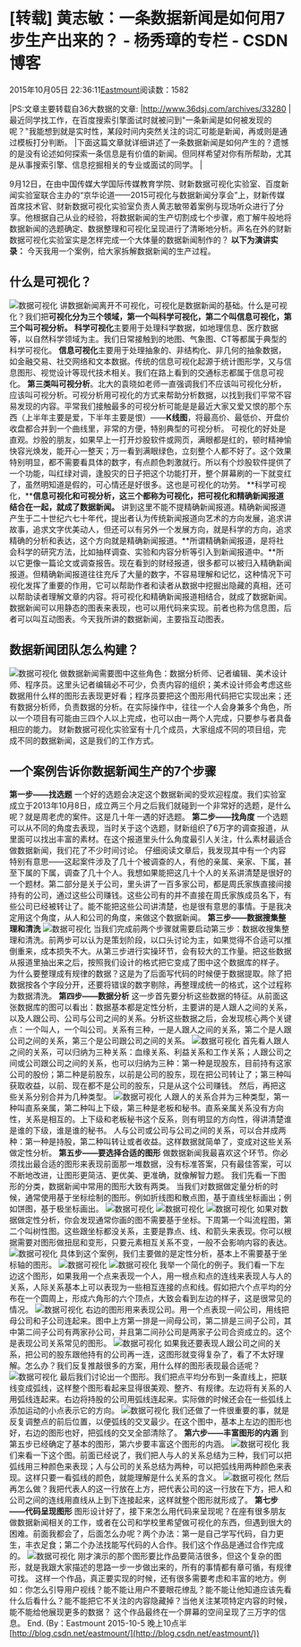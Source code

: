 
# [转载] 黄志敏：一条数据新闻是如何用7步生产出来的？ - 杨秀璋的专栏 - CSDN博客

2015年10月05日 22:36:11[Eastmount](https://me.csdn.net/Eastmount)阅读数：1582


|PS:文章主要转载自36大数据的文章:
|http://www.36dsj.com/archives/33280
|最近同学找工作，在百度搜索引擎面试时就被问到"一条新闻是如何被发现的呢？"我能想到就是实时性，某段时间内突然关注的词汇可能是新闻，再或则是通过模板打分判断。
|下面这篇文章就详细讲述了一条数据新闻是如何产生的？遗憾的是没有论述如何探索一条信息是有价值的新闻。但同样希望对你有所帮助，尤其是从事搜索引擎、信息挖掘相关的专业或面试的同学。
|

9月12日，在由中国传媒大学国际传媒教育学院、财新数据可视化实验室、百度新闻实验室联合主办的“京华论道——2015可视化与数据新闻分享会”上，财新传媒首席技术官、财新数据可视化实验室负责人黄志敏带着案例与现场听众进行了分享。他根据自己从业的经验，将数据新闻的生产切割成七个步骤，庖丁解牛般地将数据新闻的选题确定、数据整理和可视化呈现进行了清晰地分析。声名在外的财新数据可视化实验室实是怎样完成一个大体量的数据新闻制作的？
**以下为演讲实录：**
今天我用一个案例，给大家拆解数据新闻的生产过程。
## 什么是可视化？
![数据可视化](http://www.36dsj.com/wp-content/uploads/2015/09/462.jpg)
讲数据新闻离开不可视化，可视化是数据新闻的基础。什么是可视化？我们把**可视化分为三个领域，第一个叫科学可视化，第二个叫信息可视化，第三个叫可视分析。**
**科学可视化**主要用于处理科学数据，如地理信息、医疗数据等，以自然科学领域为主。我们日常接触到的地图、气象图、CT等都属于典型的科学可视化。
**信息可视化**主要用于处理抽象的、非结构化、非几何的抽象数据，如金融交易、社交网络和文本数据。传统的信息可视化起源于统计图形学，又与信息图形、视觉设计等现代技术相关。我们在路上看到的交通标志都属于信息可视化。
**第三类叫可视分析**。北大的袁晓如老师一直强调我们不应该叫可视化分析，应该叫可视分析。可视分析用可视化的方式来帮助分析数据，以找到我们平常不容易发现的内容。平常我们接触最多的可视分析可能是是最近大家又爱又恨的那个东西（上半年主要是爱，下半年主要是恨）——**K线图**，将最高价、最低价、开盘价收盘都合并到一个曲线里，非常的方便，特别典型的可视分析。
可视化的好处是直观。炒股的朋友，如果早上一打开炒股软件或网页，满眼都是红的，顿时精神愉快容光焕发，能开心一整天；万一看到满眼绿色，立刻整个人都不好了。这个效果特别明显，都不需要看具体的数字，有点颜色刺激就行。所以有个炒股软件提供了一个功能，叫红绿对调，逢股灾的日子把这个功能打开，整个屏幕刷的一下就变红了，虽然明知道是假的，可心情还是好很多。这也是可视化的功劳。
**科学可视化，****信息可视化和可视分析，这三个都称为可视化，把可视化和精确新闻报道结合在一起，就成了数据新闻。**
讲到这里不能不提精确新闻报道。精确新闻报道产生于二十世纪六七十年代，提出者认为传统新闻报道向艺术的方向发展，追求讲故事，追求文字优美动人，但还可以有另外一个发展方向，就是科学的方向，追求精确的分析和表达，这个方向就是精确新闻报道。**所谓精确新闻报道，是将社会科学的研究方法，比如抽样调查、实验和内容分析等引入到新闻报道中。**所以它更像一篇论文或调查报告。现在看到的财经报道，很多都可以被归入精确新闻报道。但精确新闻报道往往充斥了大量的数字，不容易理解和记忆，这种情况下可视化发挥了重要的作用，它可以帮助作者和读者从数据中挖掘出隐藏的真相，还可以帮助读者理解文章的内容。将可视化和精确新闻报道相结合，就成了数据新闻。
数据新闻可以用静态的图表来表现，也可以用代码来实现。前者也称为信息图，后者可以叫互动图表。今天我所讲的数据新闻，主要指互动图表。
## 数据新闻团队怎么构建？
![数据可视化](http://www.36dsj.com/wp-content/uploads/2015/09/472.jpg)
做数据新闻需要图中这些角色：数据分析师、记者编辑、美术设计师、程序员。这里头记者编辑必不可少，负责内容的组织；美术设计师会考虑这些数据用什么样的图形去表现更好看；程序员要把这个图形用代码把它实现出来；还有数据分析师，负责数据的分析。在实际操作中，往往一个人会身兼多个角色，所以一个项目有可能由三四个人以上完成，也可以由一两个人完成，只要参与者具备相应的能力。
财新数据可视化实验室有十几个成员，大家组成不同的项目组，完成不同的数据新闻，这是我们的工作方式。
## 一个案例告诉你数据新闻生产的7个步骤
**第一步——找选题**
一个好的选题会决定这个数据新闻的受欢迎程度。我们实验室成立于2013年10月8日，成立两三个月之后我们就碰到一个非常好的选题，是什么呢？就是周老虎的案件。这是几十年一遇的好选题。
**第二步——找角度**
一个选题可以从不同的角度去表现，当时关于这个选题，财新组织了6万字的调查报道，从里面可以找出丰富的素材。在这个报道里头什么角度最引人关注，什么素材最适合做数据新闻，我们花了不少时间讨论。
仔细阅读文章后，我发现其中有一个内容特别有意思——这起案件涉及了几十个被调查的人，有他的亲属、亲家、下属，甚至下属的下属，调查了几十个人。我想如果能把这几十个人的关系讲清楚是很好的一个题材。第二部分是关于公司，里头讲了一百多家公司，都是周氏家族直接间接持有的公司，通过这些公司赚钱。这些公司有的并不直接在周氏家族成员名下，有些公司已经被转让了。能不能把这些公司讲清楚，也是很有意思的事情。于是我决定用这个角度，从人和公司的角度，来做这个数据新闻。
**第三步——数据搜集整理和清洗**
![数据可视化](http://www.36dsj.com/wp-content/uploads/2015/09/481-600x231.jpg)
当我们完成前两个步骤就需要启动第三步：数据收搜集整理和清洗。前两步可以认为是策划阶段，以口头讨论为主，如果觉得不合适可以推倒重来，成本损失不大。从第三步进行实操环节，会有较大的工作量。把这些数据从报道里抽出来之后，按照我们设计的格式把它变成了图中这个数据库的样子。
为什么要整理成有规律的数据？这是为了后面写代码的时候便于数据提取。除了把数据按各个字段分开，还要将错误的数字剔除，再整理成统一的格式，这个过程称为数据清洗。
**第四步——数据分析**
这一步首先要分析这些数据的特征。从前面这张数据库的图可以看出：数据基本都是定性分析，主要讲的是人跟人之间的关系，以及人跟公司、公司与公司之间的关系。分析这些数据之后，会发现核心两个关键点：一个叫人，一个叫公司。关系有三种，一是人跟人之间的关系，第二个是人跟公司之间的关系，第三个是公司跟公司之间的关系。
![数据可视化](http://www.36dsj.com/wp-content/uploads/2015/09/492.jpg)
首先看人跟人之间的关系，可以归纳为三种关系：血缘关系、利益关系和工作关系；人跟公司之间或公司跟公司之间的关系，也可以归纳为三种：第一种是现股东，目前持有这家公司的股份；第二种是前股东，以前是公司的股东，现在把公司转让了；第三种叫获取收益，以前、现在都不是公司的股东，只是从这个公司赚钱。
然后，再把这些关系分别合并为几种类型。
![数据可视化](http://www.36dsj.com/wp-content/uploads/2015/09/501.jpg)
人跟人的关系合并为三种类型，第一种叫直系亲属，第二种叫上下级，第三种是老板和秘书。直系亲属关系没有方向性，关系是相互的。上下级和老板秘书这个反系，则有明显的方向性，得讲清楚谁是谁的下级，谁是谁的秘书。
人与公司或公司与公司之间的关系，可以合并成两种：第一种是持股，第二种叫转让或者收益。这样数据就简单了，变成对这些关系做定性分析。
**第五步——要选择合适的图形**
做数据新闻我最喜欢这个环节。你必须找出最合适的图形来表现前面那一堆数据，没有标准答案，只有最佳答案，可以不断地改进，让图形更简洁、更优美、更准确，就像解智力题。
我们先看一下图形的分类，数据新闻中常用的图形大致有两类。
当我们对数据做定量分析的时候，通常使用基于坐标绘制的图形。例如折线图和散点图，基于直线坐标画出；例如饼图，基于极坐标画出。
![数据可视化](http://www.36dsj.com/wp-content/uploads/2015/09/5110.jpg)
![数据可视化](http://www.36dsj.com/wp-content/uploads/2015/09/523.jpg)
![数据可视化](http://www.36dsj.com/wp-content/uploads/2015/09/531.jpg)
如果对数据做定性分析，你会发现通常你画的图不需要基于坐标。下周第一个叫流程图，第二个叫树性图。这些跟坐标都没关系，主要是靠点、线、和箭头来表现。你可以根据需要对图形做扭屈和变形，只要元素相互关系不变，一般不会影响内容的表达。
![数据可视化](http://www.36dsj.com/wp-content/uploads/2015/09/541.jpg)
具体到这个案例，我们主要做的是定性分析，基本上不需要基于坐标轴的图形。
![数据可视化](http://www.36dsj.com/wp-content/uploads/2015/09/551.jpg)
![数据可视化](http://www.36dsj.com/wp-content/uploads/2015/09/561.jpg)
我举一个简化的例子。我们看一下左边这个图形，如果我用一个点来表现一个人，用一根点和点的连线来表现人与人的关系，人际关系基本上可以表现为一些相互连接的点和线。假如把六个点平均的分布在一个圆周上，形成六角形的六个顶点，大致会看到左边的样子，这是很常见的情况。
![数据可视化](http://www.36dsj.com/wp-content/uploads/2015/09/571.jpg)
右边的图形用来表现公司。用一个点表现一间公司，用线把母公司和子公司连起来。图中上方第一排是一间母公司，第二排是三间子公司，其中第二间子公司有两家孙公司，并且第二间孙公司是两家子公司合资成立的。这个是表现公司关系常见的图形。
![数据可视化](http://www.36dsj.com/wp-content/uploads/2015/09/581.jpg)
如果我还要表现人跟公司之间的关系，把公司的股东跟他持有的公司再一连，这图形就变得复杂了，看了不太好理解。怎么办？我们反复推敲很多的方案，用什么样的图形表现最合适呢？
![数据可视化](http://www.36dsj.com/wp-content/uploads/2015/09/591.jpg)
最后我们讨论出一个图形。我们把点平均分布到一条直线上，把联线变成弧线，这样整个图形看起来显得很美观、整齐、有规律。左边将有关系的人用弧线连起来。右边将持股的公司用弧线连起来。实际做的时候还会在一些弧线上添加运动的小点表示它的方向。
![数据可视化](http://www.36dsj.com/wp-content/uploads/2015/09/60.jpg)
我们还做了一件很重要的事，就是反复调整点的前后位置，以便弧线的交叉最少。在这个图中，基本上左边的图形也好，右边的图形也好，把弧线的交叉全部清除了。
**第六步——丰富图形的内涵**
到第五步已经确定了基本的图形，第六步要丰富这个图形的内涵。
![数据可视化](http://www.36dsj.com/wp-content/uploads/2015/09/6110.jpg)
我们来看一下这个图。前面已经说了，我们把人与人的关系总结为三种，我们可以把弧线用三种颜色来表现；人与公司的关系总结为两种，可以把弧线用两种颜色来表现。这样只要一看弧线的颜色，就能理解是什么关系的含义。
![数据可视化](http://www.36dsj.com/wp-content/uploads/2015/09/623.jpg)
然后再怎么做？我把代表人的这一行放在上方，把代表公司的这一行放在下方，把人和公司之间的连线用直线从上到下连接起来，这样就整个图形就形成了。
**第七步——代码呈现图形**
图形设计好了，接下来怎么用代码来呈现呢？在座有很多朋友做数据新闻相关的工作，或者在公司和学校里希望做可视化的东西，但遇到很大的困难。前面我都会了，后面怎么办呢？两个办法：第一是自己学写代码，自力更生，丰衣足食；第二个办法找能写代码的人合作。我们这个作品是通过合作完成的。
![数据可视化](http://ww3.sinaimg.cn/mw1024/cdda9064jw1ew68f0poy0g20p00i51kx.gif)
刚才演示的那个图形要比作品要简洁很多，但这个复杂的图形，就是我跟大家描述的思路一步一步做出来的，所有的事情都有章可循，有规律可找。
这样一个作品，真正要实现的时候，还有很多需要考虑和丰富的地方。例如：你怎么引导用户视线？能不能让用户不要眼花缭乱？能不能让他知道应该先看什么后看什么？能不能把它不关注的内容隐藏掉？当他关注某项特定内容的时候，能不能给他展现更多的数据？
这个作品最终在一个屏幕的空间呈现了三万字的信息。
End.
(By：Eastmount 2015-10-5 晚上10点半[http://blog.csdn.net/eastmount/](http://blog.csdn.net/eastmount/))



